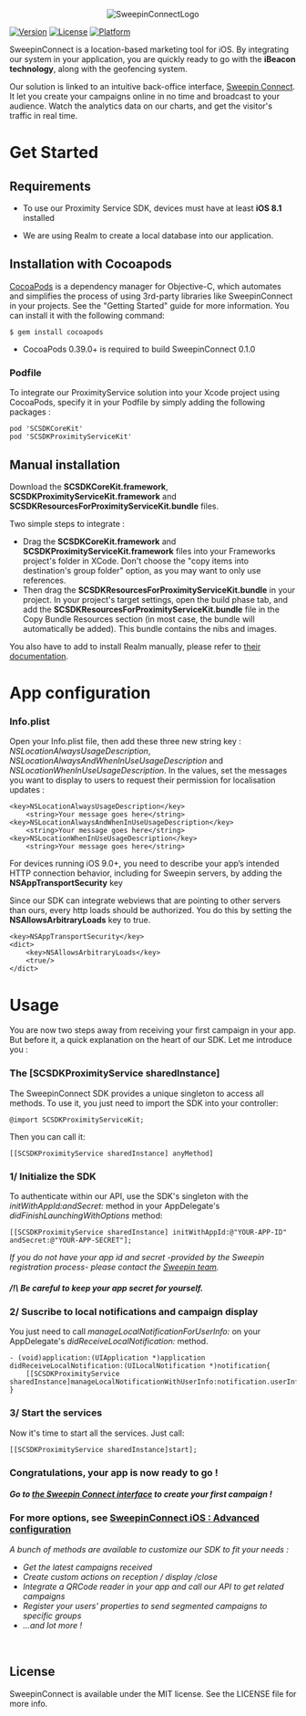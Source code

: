 <p align="center" >
  <img src="http://connect.sweepin.net/img/logo/sweepin-connect-850x300.png" alt="SweepinConnectLogo" title="SweepinConnectLogo">
</p>

[![Version](https://img.shields.io/cocoapods/v/SweepinConnect.svg?style=flat)](http://cocoapods.org/pods/SCSDKProximityServiceKit)
[![License](https://img.shields.io/cocoapods/l/SweepinConnect.svg?style=flat)](http://cocoapods.org/pods/SCSDKProximityServiceKit)
[![Platform](https://img.shields.io/cocoapods/p/SweepinConnect.svg?style=flat)](http://cocoapods.org/pods/SCSDKProximityServiceKit)

SweepinConnect is a location-based marketing tool for iOS. By integrating our system in your application, you are quickly ready to go with the **iBeacon technology**, along with the geofencing system.

Our solution is linked to an intuitive back-office interface, <a href='https://connect.sweepin.fr/admin/login'>Sweepin Connect</a>. It let you create your campaigns online in no time and broadcast to your audience.
Watch the analytics data on our charts, and get the visitor's traffic in real time.

# Get Started

## Requirements

- To use our Proximity Service SDK, devices must have at least **iOS 8.1** installed

- We are using Realm to create a local database into our application.

## Installation with Cocoapods

[CocoaPods](http://cocoapods.org) is a dependency manager for Objective-C, which automates and simplifies the process of using 3rd-party libraries like SweepinConnect in your projects. See the "Getting Started" guide for more information. You can install it with the following command:

	$ gem install cocoapods

* CocoaPods 0.39.0+ is required to build SweepinConnect 0.1.0

### Podfile
To integrate our ProximityService solution into your Xcode project using CocoaPods, specify it in your Podfile by simply adding the following packages :

```
pod 'SCSDKCoreKit'
pod 'SCSDKProximityServiceKit'
```

## Manual installation

Download the **SCSDKCoreKit.framework**, **SCSDKProximityServiceKit.framework** and **SCSDKResourcesForProximityServiceKit.bundle** files.

Two simple steps to integrate :

- Drag the **SCSDKCoreKit.framework** and **SCSDKProximityServiceKit.framework** files into your Frameworks project's folder in XCode. Don't choose the "copy items into destination's group folder" option, as you may want to only use references.  
- Then drag the **SCSDKResourcesForProximityServiceKit.bundle** in your project. In your project's target settings, open the build phase tab, and add the **SCSDKResourcesForProximityServiceKit.bundle** file in the Copy Bundle Resources section (in most case, the bundle will automatically be added). This bundle contains the nibs and images.

You also have to add to install Realm manually, please refer to <a href='https://realm.io/docs/objc/latest/#installation'>their documentation</a>.

# App configuration


### Info.plist
	
Open your Info.plist file, then add these three new string key : *NSLocationAlwaysUsageDescription*, *NSLocationAlwaysAndWhenInUseUsageDescription* and *NSLocationWhenInUseUsageDescription*. In the values, set the messages you want to display to users to request their permission for localisation updates :

	<key>NSLocationAlwaysUsageDescription</key>
		<string>Your message goes here</string>
	<key>NSLocationAlwaysAndWhenInUseUsageDescription</key>
		<string>Your message goes here</string>
	<key>NSLocationWhenInUseUsageDescription</key>
		<string>Your message goes here</string>

For devices running iOS 9.0+, you need to describe your app’s intended HTTP connection behavior, including for Sweepin servers, by adding the **NSAppTransportSecurity** key

Since our SDK can integrate webviews that are pointing to other servers than ours, every http loads should be authorized. You do this by setting the **NSAllowsArbitraryLoads** key to true.

	<key>NSAppTransportSecurity</key>
	<dict>
		<key>NSAllowsArbitraryLoads</key>
		<true/>
	</dict>
	

# Usage

You are now two steps away from receiving your first campaign in your app. But before it, a quick explanation on the heart of our SDK. Let me introduce you :
### The [SCSDKProximityService sharedInstance]

The SweepinConnect SDK provides a unique singleton to access all methods. 
To use it, you just need to import the SDK into your controller:

	@import SCSDKProximityServiceKit;

Then you can call it: 

    [[SCSDKProximityService sharedInstance] anyMethod]


### 1/ Initialize the SDK


To authenticate within our API, use the SDK's singleton with the *initWithAppId:andSecret:* method in your AppDelegate's *didFinishLaunchingWithOptions* method: 

    [[SCSDKProximityService sharedInstance] initWithAppId:@"YOUR-APP-ID" andSecret:@"YOUR-APP-SECRET"];

*If you do not have your app id and secret -provided by the Sweepin registration process- please contact the [Sweepin team][1].*
    
##### /!\ Be careful to keep your app secret for yourself.

### 2/ Suscribe to local notifications and campaign display


You just need to call *manageLocalNotificationForUserInfo:* on your AppDelegate's *didReceiveLocalNotification:* method.

	- (void)application:(UIApplication *)application didReceiveLocalNotification:(UILocalNotification *)notification{
	    [[SCSDKProximityService sharedInstance]manageLocalNotificationWithUserInfo:notification.userInfo];
	}

### 3/ Start the services

Now it's time to start all the services. Just call:

	[[SCSDKProximityService sharedInstance]start];

### Congratulations, your app is now ready to go ! 
##### Go to <a href='https://connect.sweepin.fr/admin/login'>the Sweepin Connect interface</a> to create your first campaign !

### For more options, see [SweepinConnect iOS : Advanced configuration](SweepinConnect-iOS_Advanced-configuration.md)
*A bunch of methods are available to customize our SDK to fit your needs :*

- *Get the latest campaigns received*
- *Create custom actions on reception / display /close*
- *Integrate a QRCode reader in your app and call our API to get related campaigns*
- *Register your users' properties to send segmented campaigns to specific groups*
- *...and lot more !*


<br/>	

## License

SweepinConnect is available under the MIT license. See the LICENSE file for more info.

  [1]: http://www.sweepin.fr/contact


<!--
The Sweepin platform currently lets you choose from 6 types of animations: 

1) Simple: simple notification that will be triggered when detecting the associated beacon, and will simply open the app. You can then handle what to do, like deep linking the push (ex: open a specific view controller)

2) Rich: notification that opens the app and displays a rich animation (custom images, colors, texts in the web manager). 

3) Webview : A notification that opens the app and displays an UIWebview object loading the url you choose inside an UIViewController.

4) Audio : notification that opens the app and displays an audio animation (containing an image in background, an audio file and texts in the web manager). 

5) Video : notification that opens the app and displays a video animation, containing a video file and texts in the web manager.

6) Loyalty : notification that opens the app and displays a loyalty animation. On each connection with the related transmitter, the loyalty template receive one more stamp.

All these animations include a custom delegate to handle user interactions.
-->

<!--## Example project

To run the example project, clone the repo, and run `pod install` from the Example directory first.
-->
